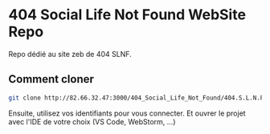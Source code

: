 # 404 Social Life Not Found WebSite Repo

Repo dédié au site zeb de 404 SLNF.

## Comment cloner 

```bash
git clone http://82.66.32.47:3000/404_Social_Life_Not_Found/404.S.L.N.F_WebSite.git
```

Ensuite, utilisez vos identifiants pour vous connecter. Et ouvrer le projet avec l'IDE de votre choix (VS Code, WebStorm, ...)